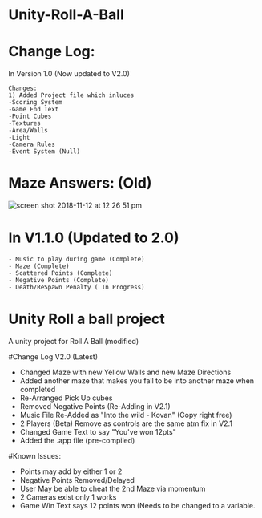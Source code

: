 # Unity-Roll-A-Ball


# Change Log:

In Version 1.0 (Now updated to V2.0)
```
Changes:
1) Added Project file which inluces
-Scoring System
-Game End Text
-Point Cubes
-Textures
-Area/Walls
-Light
-Camera Rules
-Event System (Null)
```
# Maze Answers: (Old) 



![screen shot 2018-11-12 at 12 26 51 pm](https://user-images.githubusercontent.com/34495712/48367554-a8f5a380-e676-11e8-9c06-7ba474ae2213.jpg)




# In V1.1.0 (Updated to 2.0)

```
- Music to play during game (Complete)
- Maze (Complete)
- Scattered Points (Complete)
- Negative Points (Complete)
- Death/ReSpawn Penalty ( In Progress)
```

# Unity Roll a ball project

A unity project for Roll A Ball (modified)

#Change Log V2.0 (Latest)

- Changed Maze with new Yellow Walls and new Maze Directions
- Added another maze that makes you fall to be into another maze when completed
- Re-Arranged Pick Up cubes 
- Removed Negative Points (Re-Adding in V2.1)
- Music File Re-Added as "Into the wild - Kovan" (Copy right free)
- 2 Players (Beta) Remove as controls are the same atm fix in V2.1
- Changed Game Text to say "You've won 12pts"
- Added the .app file (pre-compiled)

#Known Issues:
- Points may add by either 1 or 2
- Negative Points Removed/Delayed
- User May be able to cheat the 2nd Maze via momentum
- 2 Cameras exist only 1 works
- Game Win Text says 12 points won (Needs to be changed to a variable. 

 
